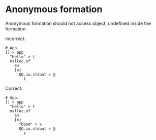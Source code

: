 # Anonymous formation

Anonymous formation should not access object, undefined inside the formation.

Incorrect:

```eo
# App.
[] > app
  "Hello" > t
  malloc.of
    64
    [m]
      QQ.io.stdout > @
        t
```

Correct:

```eo
# App.
[] > app
  "Hello" > t
  malloc.of
    64
    [m]
      "boom" > x
      QQ.io.stdout > @
        x
```